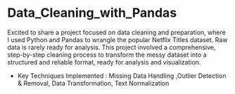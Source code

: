 # Data_Cleaning_with_Pandas

Excited to share a project focused on data cleaning and preparation, where I used Python and Pandas to wrangle the popular Netflix Titles dataset.
Raw data is rarely ready for analysis. This project involved a comprehensive, step-by-step cleaning process to transform the messy dataset into a structured and reliable format, ready for analysis and visualization.
* Key Techniques Implemented : Missing Data Handling ,Outlier Detection & Removal, Data Transformation, Text Normalization
